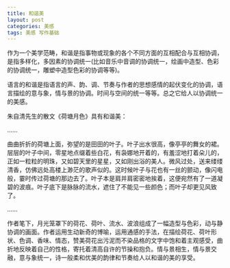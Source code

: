 ```yaml
---
title: 和谐美
layout: post
categories: 美感
tags: 美感 写作基础
---
```


作为一个美学范畴，和谐是指事物或现象的各个不同方面的互相配合与互相协调，是指多样化，多因素的协调统一(比如音乐中音调的协调统一，绘画中造型、色彩的协调统一，雕塑中造型色彩的协调等等)。

语言的和谐是指语言的声、韵、调、节奏与作者的思想感情的起伏变化的协调，语言描绘的意与象，情与景的协调。时间与空间的统一等等。总之它给人以协调统一的美感。

朱自清先生的散文《荷塘月色》具有和谐美：

……

曲曲折折的荷塘上面，弥望的是田田的叶子。叶子出水很高，像亭亭的舞女的裙。层层的叶子中间，零星地点缀着些白花，有袅娜地开着的，有羞涩地打着朵儿的，正如一粒粒的明珠，又如碧天里的星星，又如刚出浴的美人。微风过处，送来缕缕清香，仿佛远处高楼上渺茫的歌声似的。这时候叶子与花也有一丝的颤动，像闪电般，霎时传过荷塘的那边去了。叶子本是肩并肩密密地挨着，这便宛然有了一道凝碧的波痕。叶子底下是脉脉的流水，遮住了不能见一些颜色；而叶子却更见风致了。

……

作者笔下，月光笼罩下的荷花、荷叶、流水、波浪组成了一幅造型与色彩，动与静协调的画面。作者运用生动新奇的博喻，运用通感的手法，在描绘荷花、荷叶形状、色调、香味、情态，赞美荷花出污泥而不染品格的文字中饱和着主观感受，曲折地反映着自己的性格，寄托着清高自许的节操和抱负。情与景相生，情与景交融，意与象统一，诗一般柔和优美的韵律和节奏给人以和谐的美的享受。 
